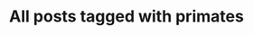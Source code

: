 ---
layout: tag
title: "All posts tagged with primates"
permalink: /weblog/tags/primates/
taxonomy: primates
---